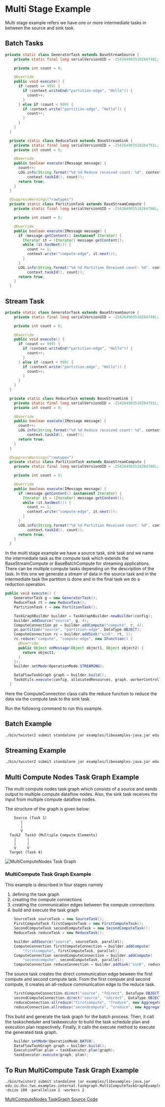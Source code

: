# Multi Stage Example

Multi stage example refers we have one or more intermediate tasks in between the source and sink 
task. 

## Batch Tasks

```java
private static class GeneratorTask extends BaseStreamSource {
    private static final long serialVersionUID = -254264903510284748L;

    private int count = 0;

    @Override
    public void execute() {
      if (count == 999) {
        if (context.writeEnd("partition-edge", "Hello")) {
          count++;
        }
      } else if (count < 999) {
        if (context.write("partition-edge", "Hello")) {
          count++;
        }
      }
    }
  }

  private static class ReduceTask extends BaseStreamSink {
    private static final long serialVersionUID = -254264903510284791L;
    private int count = 0;

    @Override
    public boolean execute(IMessage message) {
      count++;
      LOG.info(String.format("%d %d Reduce received count: %d", context.getWorkerId(),
          context.taskId(), count));
      return true;
    }
  }

  @SuppressWarnings("rawtypes")
  private static class PartitionTask extends BaseStreamCompute {
    private static final long serialVersionUID = -254264903510284798L;

    private int count = 0;

    @Override
    public boolean execute(IMessage message) {
      if (message.getContent() instanceof Iterator) {
        Iterator it = (Iterator) message.getContent();
        while (it.hasNext()) {
          count += 1;
          context.write("compute-edge", it.next());
        }
      }
      LOG.info(String.format("%d %d Partition Received count: %d", context.getWorkerId(),
          context.taskId(), count));
      return true;
    }
  }
```

## Stream Task  

```java
private static class GeneratorTask extends BaseStreamSource {
    private static final long serialVersionUID = -254264903510284748L;

    private int count = 0;

    @Override
    public void execute() {
      if (count == 999) {
        if (context.writeEnd("partition-edge", "Hello")) {
          count++;
        }
      } else if (count < 999) {
        if (context.write("partition-edge", "Hello")) {
          count++;
        }
      }
    }
  }

  private static class ReduceTask extends BaseStreamSink {
    private static final long serialVersionUID = -254264903510284791L;
    private int count = 0;

    @Override
    public boolean execute(IMessage message) {
      count++;
      LOG.info(String.format("%d %d Reduce received count: %d", context.getWorkerId(),
          context.taskId(), count));
      return true;
    }
  }

  @SuppressWarnings("rawtypes")
  private static class PartitionTask extends BaseStreamCompute {
    private static final long serialVersionUID = -254264903510284798L;

    private int count = 0;

    @Override
    public boolean execute(IMessage message) {
      if (message.getContent() instanceof Iterator) {
        Iterator it = (Iterator) message.getContent();
        while (it.hasNext()) {
          count += 1;
          context.write("compute-edge", it.next());
        }
      }
      LOG.info(String.format("%d %d Partition Received count: %d", context.getWorkerId(),
          context.taskId(), count));
      return true;
    }
  }

```

In the multi stage example we have a source task, sink task and we name the intermediate task 
as the compute task which extends the BaseStreamCompute or BaseBatchCompute for streaming applications. There can 
be multiple compute tasks depending on the description of the task. In this one we
generate a stream of data in the source task and in the intermediate task the partition
is done and in the final task we do a reduction operation. 


```java 
public void execute() {
    GeneratorTask g = new GeneratorTask();
    ReduceTask rt = new ReduceTask();
    PartitionTask r = new PartitionTask();

    TaskGraphBuilder builder = TaskGraphBuilder.newBuilder(config);
    builder.addSource("source", g, 4);
    ComputeConnection pc = builder.addCompute("compute", r, 4);
    pc.partition("source", "partition-edge", DataType.OBJECT);
    ComputeConnection rc = builder.addSink("sink", rt, 1);
    rc.reduce("compute", "compute-edge", new IFunction() {
      @Override
      public Object onMessage(Object object1, Object object2) {
        return object1;
      }
    });
    builder.setMode(OperationMode.STREAMING);

    DataFlowTaskGraph graph = builder.build();
    TaskUtils.execute(config, allocatedResources, graph, workerController);
  }
```

Here the ComputeConnection class calls the reduce function to reduce the data via the compute 
task to the sink task. 

Run the following command to run this example. 

## Batch Example

```bash
./bin/twister2 submit standalone jar examples/libexamples-java.jar edu.iu.dsc.tws.examples.task.batch.MultiStageGraph
```

## Streaming Example

```bash
./bin/twister2 submit standalone jar examples/libexamples-java.jar edu.iu.dsc.tws.examples.task.streaming.MultiStageGraph
```

## Multi Compute Nodes Task Graph Example

The multi compute nodes task graph which consists of a source and sends output to multiple compute 
dataflow nodes. Also, the sink task receives the input from multiple compute dataflow nodes.

The structure of the graph is given below:

```text
    Source (Task 1)
       |
       |
       V
  Task2  Task3 (Multiple Compute Elements)
    |     |
    |     |
    V     V
  Target (Task 4)
```

  ![MultiComputeNodes Task Graph](../../../images/multicompute_taskgraph.png)
 
### MultiCompute Task Graph Example

This example is described in four stages namely 
1. defining the task graph
2. creating the compute connections 
3. creating the communication edges between the compute connections 
4. build and execute the task graph

```java 
    SourceTask sourceTask = new SourceTask();
    FirstComputeTask firstComputeTask = new FirstComputeTask();
    SecondComputeTask secondComputeTask = new SecondComputeTask();
    ReduceTask reduceTask = new ReduceTask();
```

```java 
    builder.addSource("source", sourceTask, parallel);
    ComputeConnection firstComputeConnection = builder.addCompute(
        "firstcompute", firstComputeTask, parallel);
    ComputeConnection secondComputeConnection = builder.addCompute(
        "secondcompute", secondComputeTask, parallel);
    ComputeConnection reduceConnection = builder.addSink("sink", reduceTask, parallel);
```

The source task creates the direct communication edge beween the first compute and second compute 
task. From the first compute and second compute, it creates an all-reduce communication edge to 
the reduce task.

```java 
    firstComputeConnection.direct("source", "fdirect", DataType.OBJECT);
    secondComputeConnection.direct("source", "sdirect", DataType.OBJECT);
    reduceConnection.allreduce("firstcompute", "freduce", new Aggregator(), DataType.OBJECT);
    reduceConnection.allreduce("secondcompute", "sreduce", new Aggregator(), DataType.OBJECT);
```

This build and generate the task graph for the batch process. Then, it call the taskscheduler and 
taskexecutor to build the task schedule plan and execution plan respectively. Finally, it calls
the execute method to execute the generated task graph. 
 
```java 
    builder.setMode(OperationMode.BATCH);
    DataFlowTaskGraph graph = builder.build();
    ExecutionPlan plan = taskExecutor.plan(graph);
    taskExecutor.execute(graph, plan);
```

## To Run MultiCompute Task Graph Example

```text
./bin/twister2 submit standalone jar examples/libexamples-java.jar edu.iu.dsc.tws.examples.internal.taskgraph.MultiComputeTaskGraphExample -dsize 100 -parallelism 2 -workers 2 
```

[MultiComputeNodes TaskGraph Source Code](https://github.com/DSC-SPIDAL/twister2/blob/master/twister2/examples/src/java/edu/iu/dsc/tws/examples/task/streaming/MultiStageGraph.java)
